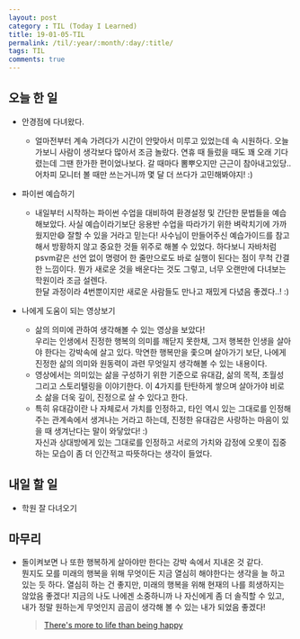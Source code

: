 ```yaml
---
layout: post
category : TIL (Today I Learned)
title: 19-01-05-TIL
permalink: /til/:year/:month/:day/:title/
tags: TIL
comments: true
---
```


## 오늘 한 일
- 안경점에 다녀왔다. 
    - 얼마전부터 계속 가려다가 시간이 안맞아서 미루고 있었는데 속 시원하다. 오늘 가보니 
    사람이 생각보다 많아서 조금 놀랐다. 연휴 때 들렀을 때도 꽤 오래 기다렸는데 그땐 한가한 편이었나보다.
    갈 때마다 뽐뿌오지만 근근이 참아내고있당..어차피 모니터 볼 때만 쓰는거니까 몇 달 더 쓰다가 고민해봐야지! :)  
  
- 파이썬 예습하기
    - 내일부터 시작하는 파이썬 수업을 대비하여 환경설정 및 간단한 문법들을 예습해보았다.
    사실 예습이라기보단 응용반 수업을 따라가기 위한 벼락치기에 가까웠지만:smile: 잘할 수 있을 거라고 믿는다!
    사수님이 만들어주신 예습가이드를 참고해서 방황하지 않고 중요한 것들 위주로 해볼 수 있었다.
    하다보니 자바처럼 psvm같은 선언 없이 명령어 한 줄만으로도 바로 실행이 된다는 점이 무척 간결한 느낌이다. 
    뭔가 새로운 것을 배운다는 것도 그렇고, 너무 오랜만에 다녀보는 학원이라 조금 설렌다.  
    한달 과정이라 4번뿐이지만 새로운 사람들도 만나고 재밌게 다녔음 좋겠다..! :)  
      
- 나에게 도움이 되는 영상보기
    - 삶의 의미에 관하여 생각해볼 수 있는 영상을 보았다!   
    우리는 인생에서 진정한 행복의 의미를 깨닫지 못한채, 그저 행복한 인생을 살아야 한다는 강박속에 살고 있다.
    막연한 행복만을 좇으며 살아가기 보단, 나에게 진정한 삶의 의미와 원동력이 과련 무엇일지 생각해볼 수 있는 내용이다. 
    - 영상에서는 의미있는 삶을 구성하기 위한 기준으로 유대감, 삶의 목적, 초월성 그리고 스토리텔링을 이야기한다.
    이 4가지를 탄탄하게 쌓으며 살아가야 비로소 삶을 더욱 깊이, 진정으로 살 수 있다고 한다.  
    - 특히 유대감이란 나 자체로서 가치를 인정하고, 타인 역시 있는 그대로를 인정해주는 관계속에서 생겨나는 거라고 하는데,
    진정한 유대감은 사랑하는 마음이 있을 때 생겨난다는 말이 와닿았다! :)  
    자신과 상대방에게 있는 그대로를 인정하고 서로의 가치와 감정에 오롯이 집중하는 모습이 좀 더 인간적고 따뜻하다는 생각이 들었다.


## 내일 할 일 
- 학원 잘 다녀오기


## 마무리
- 돌이켜보면 나 또한 행복하게 살아야만 한다는 강박 속에서 지내온 것 같다.  
    뭔지도 모를 미래의 행복을 위해 무엇이든 지금 열심히 해야한다는 생각을 늘 하고있는 듯 하다.
    열심히 하는 건 좋지만, 미래의 행복을 위해 현재의 나를 희생하지는 않았음 좋겠다! 지금의 나도 나에겐 소중하니까 
    나 자신에게 좀 더 솔직할 수 있고, 내가 정말 원하는게 무엇인지 곰곰이 생각해 볼 수 있는 내가 되었음 좋겠다!     
    > [There's more to life than being happy](https://www.ted.com/talks/emily_esfahani_smith_there_s_more_to_life_than_being_happy?referrer=playlist-how_to_notice_and_build_joy_into_your_life) 
    
    
    
